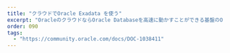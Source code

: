 ```yaml
---
title: "クラウドでOracle Exadata を使う"
excerpt: "OracleのクラウドならOracle Databaseを高速に動かすことができる基盤のOracle Exadata も使えます。インスタンスの作り方から、様々な使い方を学んでいただける内容になっています。"
order: 090
tags: 
  - "https://community.oracle.com/docs/DOC-1038411"
---
```



